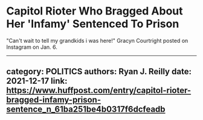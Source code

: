 # Capitol Rioter Who Bragged About Her 'Infamy' Sentenced To Prison

"Can't wait to tell my grandkids i was here!" Gracyn Courtright posted on Instagram on Jan. 6.

---
category: POLITICS
authors: Ryan J. Reilly
date: 2021-12-17
link: https://www.huffpost.com/entry/capitol-rioter-bragged-infamy-prison-sentence_n_61ba251be4b0317f6dcfeadb
---
